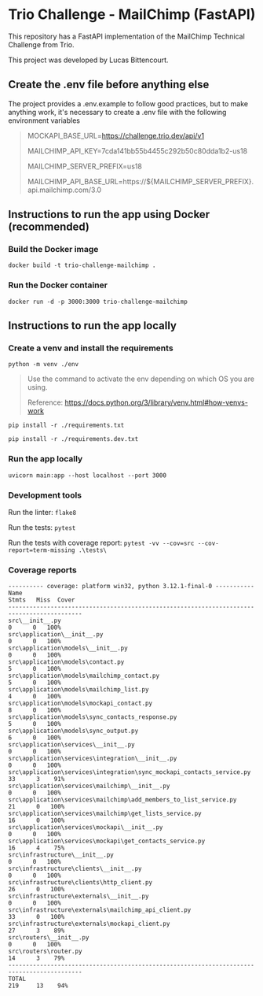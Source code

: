 # Trio Challenge - MailChimp (FastAPI)

This repository has a FastAPI implementation of the MailChimp Technical Challenge from Trio.

This project was developed by Lucas Bittencourt.

## Create the .env file before anything else

The project provides a .env.example to follow good practices, but to make anything work, it's necessary to create a .env file with the following environment variables

> MOCKAPI_BASE_URL=https://challenge.trio.dev/api/v1
>
> MAILCHIMP_API_KEY=7cda141bb55b4455c292b50c80dda1b2-us18
>
> MAILCHIMP_SERVER_PREFIX=us18
>
> MAILCHIMP_API_BASE_URL=https://${MAILCHIMP_SERVER_PREFIX}.api.mailchimp.com/3.0

## Instructions to run the app using Docker (recommended)

### Build the Docker image

`docker build -t trio-challenge-mailchimp .`

### Run the Docker container

`docker run -d -p 3000:3000 trio-challenge-mailchimp`

## Instructions to run the app locally

### Create a venv and install the requirements

`python -m venv ./env`

> Use the command to activate the env depending on which OS you are using.
>
> Reference: https://docs.python.org/3/library/venv.html#how-venvs-work

`pip install -r ./requirements.txt`

`pip install -r ./requirements.dev.txt`

### Run the app locally

`uvicorn main:app --host localhost --port 3000`

### Development tools

Run the linter: `flake8`

Run the tests: `pytest`

Run the tests with coverage report: `pytest -vv --cov=src --cov-report=term-missing .\tests\`

### Coverage reports

```
---------- coverage: platform win32, python 3.12.1-final-0 -----------
Name                                                                    Stmts   Miss  Cover
-------------------------------------------------------------------------------------------
src\__init__.py                                                             0      0   100%
src\application\__init__.py                                                 0      0   100%
src\application\models\__init__.py                                          0      0   100%
src\application\models\contact.py                                           5      0   100%
src\application\models\mailchimp_contact.py                                 5      0   100%
src\application\models\mailchimp_list.py                                    4      0   100%
src\application\models\mockapi_contact.py                                   8      0   100%
src\application\models\sync_contacts_response.py                            5      0   100%
src\application\models\sync_output.py                                       6      0   100%
src\application\services\__init__.py                                        0      0   100%
src\application\services\integration\__init__.py                            0      0   100%
src\application\services\integration\sync_mockapi_contacts_service.py      33      3    91%
src\application\services\mailchimp\__init__.py                              0      0   100%
src\application\services\mailchimp\add_members_to_list_service.py          21      0   100%
src\application\services\mailchimp\get_lists_service.py                    16      0   100%
src\application\services\mockapi\__init__.py                                0      0   100%
src\application\services\mockapi\get_contacts_service.py                   16      4    75%
src\infrastructure\__init__.py                                              0      0   100%
src\infrastructure\clients\__init__.py                                      0      0   100%
src\infrastructure\clients\http_client.py                                  26      0   100%
src\infrastructure\externals\__init__.py                                    0      0   100%
src\infrastructure\externals\mailchimp_api_client.py                       33      0   100%
src\infrastructure\externals\mockapi_client.py                             27      3    89%
src\routers\__init__.py                                                     0      0   100%
src\routers\router.py                                                      14      3    79%
-------------------------------------------------------------------------------------------
TOTAL                                                                     219     13    94%
```